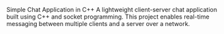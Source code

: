 Simple Chat Application in C++
A lightweight client-server chat application built using C++ and socket programming. 
This project enables real-time messaging between multiple clients and a server over a network.
